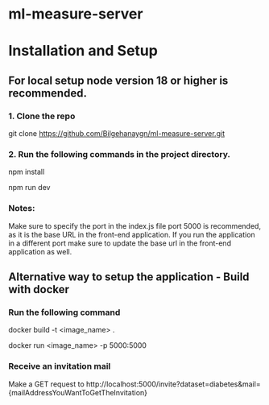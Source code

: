 # ml-measure-server

# Installation and Setup


## For local setup node version 18 or higher is recommended.

### 1. Clone the repo
git clone https://github.com/Bilgehanaygn/ml-measure-server.git


### 2. Run the following commands in the project directory.
npm install

npm run dev


### Notes: 
Make sure to specify the port in the index.js file port 5000 is recommended, as it is the base URL in the front-end application. If you run the application in a different port make sure to update the base url in the front-end application as well.

## Alternative way to setup the application - Build with docker 
### Run the following command

docker build -t <image_name> .

docker run <image_name> -p 5000:5000


### Receive an invitation mail
Make a GET request to http://localhost:5000/invite?dataset=diabetes&mail={mailAddressYouWantToGetTheInvitation}
